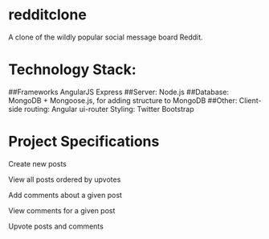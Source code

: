 # redditclone
A clone of the wildly popular social message board Reddit. 

# Technology Stack:
##Frameworks
AngularJS
Express
##Server:
Node.js
##Database:
MongoDB + Mongoose.js, for adding structure to MongoDB
##Other:
Client-side routing: Angular ui-router
Styling: Twitter Bootstrap



# Project Specifications

Create new posts

View all posts ordered by upvotes

Add comments about a given post

View comments for a given post

Upvote posts and comments

